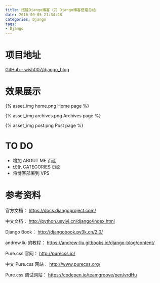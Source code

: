 ```yaml
---
title: 搭建Django博客（7）Django博客搭建总结
date: 2016-09-05 21:34:48
categories: Django
tags:
- Django
---
```


# 项目地址

[GitHub - wish007/django_blog](https://github.com/wish007/django_blog)

# 效果展示

{% asset_img home.png Home page %}

<!--more-->

{% asset_img archives.png Archives page %}

{% asset_img post.png Post page %}


# TO DO

- 增加 ABOUT ME 页面
- 优化 CATEGORIES 页面
- 将博客部署到 VPS

# 参考资料

官方文档： https://docs.djangoproject.com/

中文文档： http://python.usyiyi.cn/django/index.html

Django Book： http://djangobook.py3k.cn/2.0/

andrew.liu 的教程： https://andrew-liu.gitbooks.io/django-blog/content/

Pure.css 官网： http://purecss.io/

中文 Pure.css 网站： http://www.purecss.org/

Pure.css 调试网站： https://codepen.io/teamgroove/pen/vrdHu